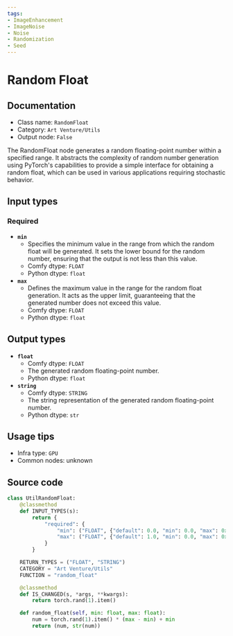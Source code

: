 ```yaml
---
tags:
- ImageEnhancement
- ImageNoise
- Noise
- Randomization
- Seed
---
```


# Random Float
## Documentation
- Class name: `RandomFloat`
- Category: `Art Venture/Utils`
- Output node: `False`

The RandomFloat node generates a random floating-point number within a specified range. It abstracts the complexity of random number generation using PyTorch's capabilities to provide a simple interface for obtaining a random float, which can be used in various applications requiring stochastic behavior.
## Input types
### Required
- **`min`**
    - Specifies the minimum value in the range from which the random float will be generated. It sets the lower bound for the random number, ensuring that the output is not less than this value.
    - Comfy dtype: `FLOAT`
    - Python dtype: `float`
- **`max`**
    - Defines the maximum value in the range for the random float generation. It acts as the upper limit, guaranteeing that the generated number does not exceed this value.
    - Comfy dtype: `FLOAT`
    - Python dtype: `float`
## Output types
- **`float`**
    - Comfy dtype: `FLOAT`
    - The generated random floating-point number.
    - Python dtype: `float`
- **`string`**
    - Comfy dtype: `STRING`
    - The string representation of the generated random floating-point number.
    - Python dtype: `str`
## Usage tips
- Infra type: `GPU`
- Common nodes: unknown


## Source code
```python
class UtilRandomFloat:
    @classmethod
    def INPUT_TYPES(s):
        return {
            "required": {
                "min": ("FLOAT", {"default": 0.0, "min": 0.0, "max": 0xFFFFFFFFFFFFFFFF}),
                "max": ("FLOAT", {"default": 1.0, "min": 0.0, "max": 0xFFFFFFFFFFFFFFFF}),
            }
        }

    RETURN_TYPES = ("FLOAT", "STRING")
    CATEGORY = "Art Venture/Utils"
    FUNCTION = "random_float"

    @classmethod
    def IS_CHANGED(s, *args, **kwargs):
        return torch.rand(1).item()

    def random_float(self, min: float, max: float):
        num = torch.rand(1).item() * (max - min) + min
        return (num, str(num))

```
